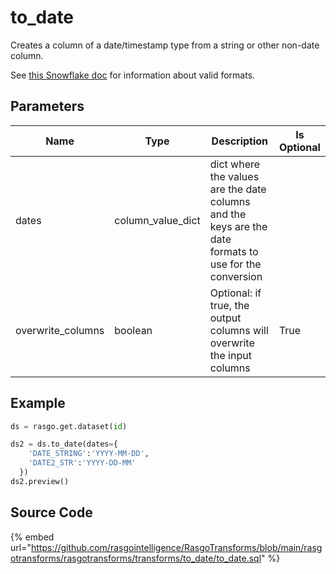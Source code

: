 

# to_date

Creates a column of a date/timestamp type from a string or other non-date column.

See [this Snowflake doc](https://docs.snowflake.com/en/user-guide/date-time-input-output.html#about-the-format-specifiers-in-this-section) for information about valid formats.


## Parameters

|       Name        |       Type        |                                              Description                                               | Is Optional |
| ----------------- | ----------------- | ------------------------------------------------------------------------------------------------------ | ----------- |
| dates             | column_value_dict | dict where the values are the date columns and the keys are the date formats to use for the conversion |             |
| overwrite_columns | boolean           | Optional: if true, the output columns will overwrite the input columns                                 | True        |


## Example

```python
ds = rasgo.get.dataset(id)

ds2 = ds.to_date(dates={
    'DATE_STRING':'YYYY-MM-DD',
    'DATE2_STR':'YYYY-DD-MM'
  })
ds2.preview()
```

## Source Code

{% embed url="https://github.com/rasgointelligence/RasgoTransforms/blob/main/rasgotransforms/rasgotransforms/transforms/to_date/to_date.sql" %}

